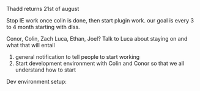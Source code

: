 Thadd returns 21st of august

Stop IE work once colin is done, then start plugin work. our goal is every 3 to 4 month starting with dlss. 

Conor, Colin, Zach
Luca, Ethan, Joel?
Talk to Luca about staying on and what that will entail



1. general notification to tell people to start working 
3. Start development environment with Colin and Conor so that we all understand how to start

Dev environment setup: 